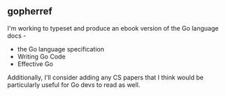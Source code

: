 ## gopherref

I'm working to typeset and produce an ebook version of the Go language
docs - 

* the Go language specification
* Writing Go Code
* Effective Go

Additionally, I'll consider adding any CS papers that I think would be
particularly useful for Go devs to read as well.
